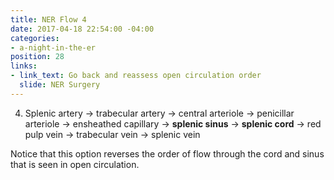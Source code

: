 ```yaml
---
title: NER Flow 4
date: 2017-04-18 22:54:00 -04:00
categories:
- a-night-in-the-er
position: 28
links:
- link_text: Go back and reassess open circulation order
  slide: NER Surgery
---
```


<ol start="4">
<li>Splenic artery → trabecular artery → central arteriole → penicillar arteriole → ensheathed capillary → <strong>splenic sinus</strong> → <strong>splenic cord</strong> → red pulp vein → trabecular vein → splenic vein</li>
</ol>

Notice that this option reverses the order of flow through the cord and sinus that is seen in open circulation.